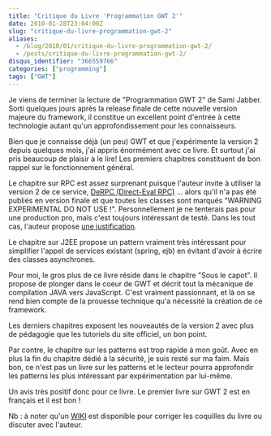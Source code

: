 ```yaml
---
title: "Critique du Livre 'Programmation GWT 2'"
date: 2010-01-28T23:04:00Z
slug: "critique-du-livre-programmation-gwt-2"
aliases:
  - /blog/2010/01/critique-du-livre-programmation-gwt-2/
  - /posts/critique-du-livre-programmation-gwt-2/
disqus_identifier: "366559766"
categories: ["programming"]
tags: ["GWT"]
---
```


Je viens de terminer la lecture de "Programmation GWT 2" de Sami Jabber. Sorti quelques jours après la release finale de cette nouvelle version majeure du framework, il constitue un excellent point d'entrée à cette technologie autant qu'un approfondissement pour les connaisseurs.

Bien que je connaisse déjà (un peu) GWT et que j'expérimente la version 2 depuis quelques mois, j'ai appris énormément avec ce livre. Et surtout j'ai pris beaucoup de plaisir à le lire! Les premiers chapitres constituent de bon rappel sur le fonctionnement général.

Le chapitre sur RPC est assez surprenant puisque l'auteur invite à utiliser la version 2 de ce service, [DeRPC (Direct-Eval RPC)](http://code.google.com/intl/fr/webtoolkit/doc/latest/DevGuideServerCommunication.html#DevGuideDeRPC) ... alors qu'il n'a pas été publiés en version finale et que toutes les classes sont marqués "WARNING EXPERIMENTAL DO NOT USE !". Personnellement je ne tenterais pas pour une production pro, mais c'est toujours intéressant de testé. Dans les tout cas, l'auteur propose [une justification](http://www.programmationgwt2.com/web/guest/chapitres/-/wiki/Main/Chapitre+7+-+Les+services+RPC).

Le chapitre sur J2EE propose un pattern vraiment très intéressant pour simplifier l'appel de services existant (spring, ejb) en évitant d'avoir à écrire des classes asynchrones.

Pour moi, le gros plus de ce livre réside dans le chapitre "Sous le capot". Il propose de plonger dans le coeur de GWT et décrit tout la mécanique de compilation JAVA vers JavaScript. C'est vraiment passionnant, et là on se rend bien compte de la prouesse technique qu'a nécessité la création de ce framework.

Les derniers chapitres exposent les nouveautés de la version 2 avec plus de pédagogie que les tutoriels du site officiel, un bon point.

Par contre, le chapitre sur les patterns est trop rapide à mon goût. Avec en plus la fin du chapitre dédié à la sécurité, je suis resté sur ma faim. Mais bon, ce n'est pas un livre sur les patterns et le lecteur pourra approfondir les patterns les plus intéressant par expérimentation par lui-même.

Un avis très positif donc pour ce livre. Le premier livre sur GWT 2 est en français et il est bon !

Nb : à noter qu'un [WIKI](http://www.programmationgwt2.com) est disponible pour corriger les coquilles du livre ou discuter avec l'auteur.